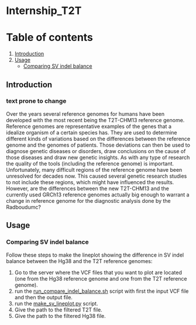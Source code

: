 # Internship_T2T

# Table of contents
1. [Introduction](#introduction)
2. [Usage](#Usage)
      - [Comparing SV indel balance](#SVcomparing)


## Introduction <a name="introduction"></a>

### text prone to change
Over the years several reference genomes for humans have been developed with the most recent being the T2T-CHM13 reference genome. Reference genomes are representative examples of the genes that a idealize organism of a certain species has. They are used to determine different kinds of variations based on the differences between the reference genome and the genomes of patients. Those deviations can then be used to diagnose genetic diseases or disorders, draw conclusions on the cause of those diseases and draw new genetic insights. As with any type of research the quality of the tools (including the reference genome) is important. Unfortunately, many difficult regions of the reference genome have been unresolved for decades now. This caused several genetic research studies to not include these regions, which might have influenced the results. However, are the differences between the new T2T-CHM13 and the currently used GRCh13 reference genomes actually big enough to warrant a change in reference genome for the diagnostic analysis done by the Radboudumc?



## Usage <a name="Usage"></a>

### Comparing SV indel balance <a name="SVcomparing"></a>

Follow these steps to make the lineplot showing the difference in SV indel balance between the Hg38 and the T2T reference genomes:
1. Go to the server where the VCF files that you want to plot are located (one from the Hg38 reference genome and one from the T2T reference genome).
2. run the [run_compare_indel_balance.sh](https://github.com/WoutPoelen/Internship_T2T/blob/main/run_compare_indel_balance.sh) script with first the input VCF file and then the output file.
3. run the [make_sv_lineplot.py](https://github.com/WoutPoelen/Internship_T2T/blob/main/make_sv_lineplot.py) script.
4. Give the path to the filtered T2T file.
5. Give the path to the filtered Hg38 file.

